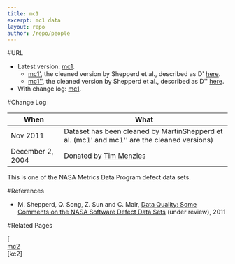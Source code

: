 ```yaml
---
title: mc1
excerpt: mc1 data
layout: repo
author: /repo/people
---
```



#URL

  * Latest version: [mc1](https://terapromise.csc.ncsu.edu:8443/svn/repo/defect/mccabehalsted/mc/mc1/mc1).
      * [mc1'](https://terapromise.csc.ncsu.edu:8443/svn/repo/defect/mccabehalsted/mc/mc1/d), the cleaned version by Shepperd et al., described as D' [here](http://nasa-softwaredefectdatasets.wikispaces.com/home).
      * [mc1''](https://terapromise.csc.ncsu.edu:8443/svn/repo/defect/mccabehalsted/mc/mc1/dd), the cleaned version by Shepperd et al., described as D'' [here](http://nasa-softwaredefectdatasets.wikispaces.com/home).
  * With change log: [mc1](https://terapromise.csc.ncsu.edu:8443/svn/repo/defect/mccabehalsted/mc/mc1/mc1).


#Change Log

When | What---- | ----
Nov 2011 | Dataset has been cleaned by MartinShepperd et al. (mc1' and mc1'' are the cleaned versions)
December 2, 2004 | Donated by [Tim Menzies](/repo/people)

This is one of the NASA Metrics Data Program defect data sets.

#References

  * M. Shepperd, Q. Song, Z. Sun and C. Mair, [Data Quality: Some Comments on the NASA Software Defect Data Sets](http://goo.gl/OlHNh) (under review), 2011

#Related Pages

[<br>
[mc2](mc1]) <br>
[kc2]
